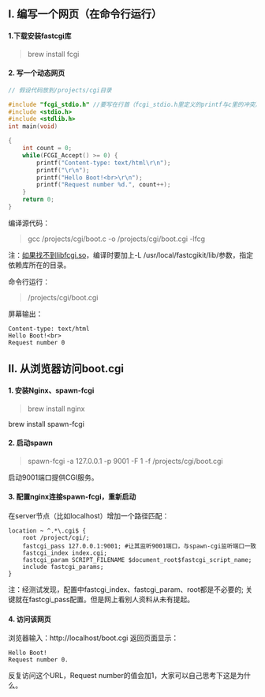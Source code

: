 ## I. 编写一个网页（在命令行运行）

#### 1.下载安装fastcgi库

> brew install fcgi

#### 2. 写一个动态网页

```c
// 假设代码放到/projects/cgi目录

#include "fcgi_stdio.h" //要写在行首（fcgi_stdio.h里定义的printf与c里的冲突），且用冒号（引用路径而非全局）
#include <stdio.h>
#include <stdlib.h>
int main(void)

{
    int count = 0;
    while(FCGI_Accept() >= 0) {
        printf("Content-type: text/html\r\n");
        printf("\r\n");
        printf("Hello Boot!<br>\r\n");
        printf("Request number %d.", count++);
    }
    return 0;
}
```

编译源代码：

> gcc /projects/cgi/boot.c -o /projects/cgi/boot.cgi -lfcg

注：[如果找不到libfcgi.so](http://xn--libfcgi-3w3ko12an5s4jxe7n.so)，编译时要加上-L /usr/local/fastcgikit/lib/参数，指定依赖库所在的目录。

命令行运行：

> /projects/cgi/boot.cgi

屏幕输出：

```
Content-type: text/html
Hello Boot!<br>
Request number 0
```

## II. 从浏览器访问boot.cgi

#### 1. 安装Nginx、spawn-fcgi

> brew install nginx

brew install spawn-fcgi

#### 2. 启动spawn

> spawn-fcgi -a 127.0.0.1 -p 9001 -F 1 -f /projects/cgi/boot.cgi

启动9001端口提供CGI服务。

#### 3. 配置nginx连接spawn-fcgi，重新启动

在server节点（比如localhost）增加一个路径匹配：

```nginx
location ~ ^.*\.cgi$ {
    root /project/cgi/;
    fastcgi_pass 127.0.0.1:9001; #让其监听9001端口，与spawn-cgi监听端口一致
    fastcgi_index index.cgi;
    fastcgi_param SCRIPT_FILENAME $document_root$fastcgi_script_name;
    include fastcgi_params;
}
```

注：经测试发现，配置中fastcgi_index、fastcgi_param、root都是不必要的; 关键就在fastcgi_pass配置。但是网上看别人资料从未有提起。



#### 4. 访问该网页

浏览器输入：http://localhost/boot.cgi 返回页面显示：

```
Hello Boot!
Request number 0.
```

反复访问这个URL，Request number的值会加1，大家可以自己思考下这是为什么。